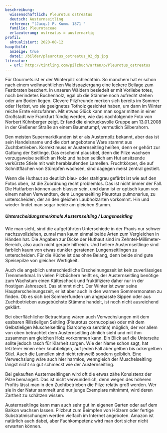 ```yaml
---
beschreibung:
  wissenschaftlich: Pleurotus ostreatus
  deutsch: Austernseitling
  referenz: "(Jacq.) P. Kumm. 1871 "
  familie: Pleurotaceae
  erlaeuterung: ostreatus = austernartig
profil:
  aktualisiert: 2020-08-12
hauptbild:
  anzeige: true
  datei: /bilder/pleurotus_ostreatus_02_dg.jpg
literatur:
  - url: http://tintling.com/pilzbuch/arten/p/Pleurotus_ostreatus
---
```

Für Gourmets ist er der Winterpilz schlechthin. So manchem hat er schon nach einem weihnachtlichen Waldspaziergang eine leckere Beilage zum Festbraten beschert. In unseren Wäldern besiedelt er mit Vorliebe totes, noch berindetes Buchenholz, egal ob die Stämme noch aufrecht stehen oder am Boden liegen. Clevere Pilzfreunde merken sich bereits im Sommer oder Herbst, wo sie geeignetes Totholz gesichtet haben, um dann im Winter reiche Ernte einzufahren. Mit etwas Glück kann man sogar mitten in einer Großstadt wie Frankfurt fündig werden, wie das nachfolgende Foto von Norbert Kühnberger zeigt. Er fand die eindrucksvolle Gruppe am 13.01.2008 in der Gießener Straße an einem Baumstumpf, vermutlich Silberahorn.

Den meisten Supermarktkunden ist er als Austernpilz bekannt, aber das ist sein Handelsname und die dort angebotene Ware stammt aus Zuchtbetrieben. Korrekt muss er Austernseitling heißen, denn er gehört zur Gattung der Seitlinge. Das erscheint plausibel, denn die Pilze wachsen vorzugsweise seitlich an Holz und haben seitlich am Hut ansitzende verkürzte Stiele mit weit herablaufenden Lamellen. Fruchtkörper, die auf Schnittflächen von Stümpfen wachsen, sind dagegen meist zentral gestielt.

Wenn die Huthaut so deutlich blau- oder stahlgrau gefärbt ist wie auf den Fotos oben, ist die Zuordnung recht problemlos. Das ist nicht immer der Fall. Die Hutfarben können auch blasser sein, und dann ist er optisch kaum von einem nahen Verwandten, dem Lungenseitling Pleurotus pulmonarius, zu unterscheiden, der an den gleichen Laubholzarten vorkommt. Hin und wieder findet man sogar beide am gleichen Stamm.

##### Unterscheidungsmerkmale Austernseitling / Lungenseitling

Wie man sieht, sind die aufgeführten Unterschiede in der Praxis nur schwer nachzuvollziehen, zumal man kaum einmal beide Arten zum Vergleichen in Händen hat. Die Angaben zur Dicke der Huthaut sind im Zehntel-Millimeter-Bereich, also auch nicht gerade hilfreich. Und hellere Austernseitlinge sind farblich kaum von etwas dunkler geratenen Lungenseitlingen zu unterscheiden. Für die Küche ist das ohne Belang, denn beide sind gute Speisepilze von gleicher 
Wertigkeit.

Auch die angeblich unterschiedliche Erscheinungszeit ist kein zuverlässiges Trennmerkmal. In vielen Pilzbüchern heißt es, der Austernseitling benötige zum Wachstum einen Kälteschock und fruktifiziere daher nur in der frostigen Jahreszeit. Das stimmt nicht. Der Winter ist zwar seine Haupterscheinungszeit, er ist aber auch in den warmen Sommermonaten zu finden. Ob es sich bei Sommerfunden um angepasste Sippen oder aus Zuchtbetrieben ausgebüchste Stämme handelt, ist noch nicht ausreichend geklärt.

Bei oberflächlicher Betrachtung wären auch Verwechslungen mit dem essbaren Rillstieligen Seitling (Pleurotus cornucopiae) oder mit dem Gelbstieligen Muschelseitling (Sarcomyxa serotina) möglich, der vor allem von oben betrachtet dem Austernseitling ähnlich sieht und mit ihm zusammen am gleichen Holz vorkommen kann. Ein Blick auf die Unterseite sollte jedoch rasch für Klarheit sorgen. Wie der Name schon sagt, hat letzterer einen eher knubbeligen, auf jeden Fall aber gelben bis ockergelben Stiel. Auch die Lamellen sind nicht reinweiß sondern gelblich. Eine Verwechslung wäre auch hier harmlos, wenngleich der Muschelseitling längst nicht so gut schmeckt wie der Austernseitling.

Bei gekauften Austernseitlingen wird oft die etwas zähe Konsistenz der Pilze bemängelt. Das ist nicht verwunderlich, denn wegen des höheren Profits lässt man in den Zuchtbetrieben die Pilze relativ groß werden. Wer sie in der Natur sammelt und nur junge Exemplare mitnimmt, wird deren Zartheit zu schätzen wissen.

Austernseitlinge kann man auch sehr gut im eigenen Garten oder auf dem Balkon wachsen lassen. Pilzbrut zum Beimpfen von Hölzern oder fertige Substratmischungen werden vielfach im Internet angeboten. Amazon ist natürlich auch dabei, aber Fachkompetenz wird man dort sicher nicht erwarten können.
